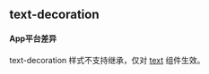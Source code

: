 ## text-decoration


<!-- CSSJSON.text-decoration.description -->

<!-- CSSJSON.text-decoration.syntax -->

<!-- CSSJSON.text-decoration.values -->

<!-- CSSJSON.text-decoration.compatibility -->

#### App平台差异  
text-decoration 样式不支持继承，仅对 [text](uni-app-x/component/text.md) 组件生效。  

<!-- CSSJSON.text-decoration.reference -->

